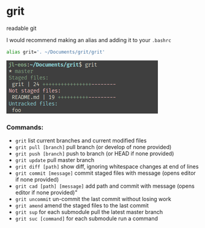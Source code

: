 # grit

readable git

I would recommend making an alias and adding it to your `.bashrc`
```sh
alias grit='. ~/Documents/grit/grit'
```

![preview](/preview.png)

### Commands:

* `grit`                        list current branches and current modified files
* `grit pull [branch]`          pull branch (or develop of none provided)
* `grit push [branch]`          push to branch (or HEAD if none provided)
* `grit update`                 pull master branch
* `grit diff [path]`            show diff, ignoring whitespace changes at end of lines
* `grit commit [message]`       commit staged files with message (opens editor if none provided)
* `grit cad [path] [message]`   add path and commit with message (opens editor if none provided)"
* `grit uncommit`               un-commit the last commit without losing work
* `grit amend`                  amend the staged files to the last commit
* `grit sup`                    for each submodule pull the latest master branch
* `grit suc [command]`          for each submodule run a command
